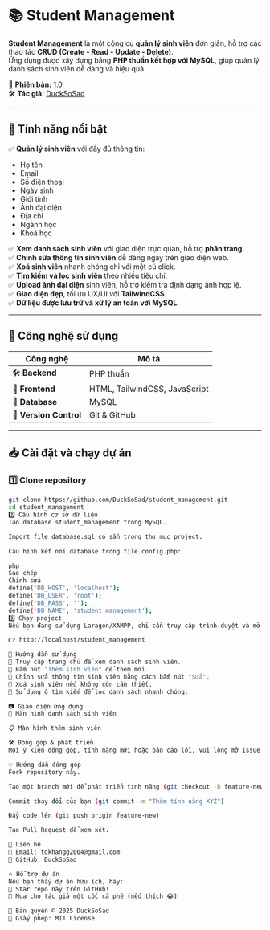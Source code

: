 # 📚 Student Management

**Student Management** là một công cụ **quản lý sinh viên** đơn giản, hỗ trợ các thao tác **CRUD (Create - Read - Update - Delete)**.  
Ứng dụng được xây dựng bằng **PHP thuần kết hợp với MySQL**, giúp quản lý danh sách sinh viên dễ dàng và hiệu quả.

🚀 **Phiên bản:** 1.0  
🛠 **Tác giả:** [DuckSoSad](https://github.com/DuckSoSad)

---

## 🚀 Tính năng nổi bật

✅ **Quản lý sinh viên** với đầy đủ thông tin:

- Họ tên
- Email
- Số điện thoại
- Ngày sinh
- Giới tính
- Ảnh đại diện
- Địa chỉ
- Ngành học
- Khoá học

✅ **Xem danh sách sinh viên** với giao diện trực quan, hỗ trợ **phân trang**.  
✅ **Chỉnh sửa thông tin sinh viên** dễ dàng ngay trên giao diện web.  
✅ **Xoá sinh viên** nhanh chóng chỉ với một cú click.  
✅ **Tìm kiếm và lọc sinh viên** theo nhiều tiêu chí.  
✅ **Upload ảnh đại diện** sinh viên, hỗ trợ kiểm tra định dạng ảnh hợp lệ.  
✅ **Giao diện đẹp**, tối ưu UX/UI với **TailwindCSS**.  
✅ **Dữ liệu được lưu trữ và xử lý an toàn với MySQL**.

---

## 📌 Công nghệ sử dụng

| **Công nghệ**          | **Mô tả**                     |
| ---------------------- | ----------------------------- |
| 🛠 **Backend**          | PHP thuần                     |
| 🎨 **Frontend**        | HTML, TailwindCSS, JavaScript |
| 💾 **Database**        | MySQL                         |
| 🔄 **Version Control** | Git & GitHub                  |

---

## 📥 Cài đặt và chạy dự án

### 1️⃣ Clone repository

```bash
git clone https://github.com/DuckSoSad/student_management.git
cd student_management
2️⃣ Cấu hình cơ sở dữ liệu
Tạo database student_management trong MySQL.

Import file database.sql có sẵn trong thư mục project.

Cấu hình kết nối database trong file config.php:

php
Sao chép
Chỉnh sửa
define('DB_HOST', 'localhost');
define('DB_USER', 'root');
define('DB_PASS', '');
define('DB_NAME', 'student_management');
3️⃣ Chạy project
Nếu bạn đang sử dụng Laragon/XAMPP, chỉ cần truy cập trình duyệt và mở đường dẫn:

👉 http://localhost/student_management

🎯 Hướng dẫn sử dụng
🔹 Truy cập trang chủ để xem danh sách sinh viên.
🔹 Bấm nút "Thêm sinh viên" để thêm mới.
🔹 Chỉnh sửa thông tin sinh viên bằng cách bấm nút "Sửa".
🔹 Xoá sinh viên nếu không còn cần thiết.
🔹 Sử dụng ô tìm kiếm để lọc danh sách nhanh chóng.

📷 Giao diện ứng dụng
🎨 Màn hình danh sách sinh viên

📋 Màn hình thêm sinh viên

🛠 Đóng góp & phát triển
Mọi ý kiến đóng góp, tính năng mới hoặc báo cáo lỗi, vui lòng mở Issue hoặc gửi Pull Request trên GitHub.

💡 Hướng dẫn đóng góp
Fork repository này.

Tạo một branch mới để phát triển tính năng (git checkout -b feature-new)

Commit thay đổi của bạn (git commit -m "Thêm tính năng XYZ")

Đẩy code lên (git push origin feature-new)

Tạo Pull Request để xem xét.

📩 Liên hệ
📧 Email: tdkhangg2004@gmail.com
🐙 GitHub: DuckSoSad

⭐ Hỗ trợ dự án
Nếu bạn thấy dự án hữu ích, hãy:
🌟 Star repo này trên GitHub!
🍵 Mua cho tác giả một cốc cà phê (nếu thích 😂)

📌 Bản quyền © 2025 DuckSoSad
📄 Giấy phép: MIT License
```
